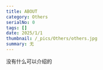 ```yaml
---
title: ABOUT
category: Others
serialNo: 0
tags: []
date: 2025/1/1
thumbnail: /_pics/Others/others.jpg
summary: 无
---
```


没有什么可以介绍的
